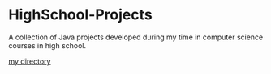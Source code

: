 # HighSchool-Projects
A collection of Java projects developed during my time in computer science courses in high school. 

[my directory](Ants/ants)
